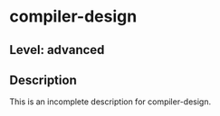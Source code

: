 # compiler-design
## Level: advanced
## Description
This is an incomplete description for compiler-design.
